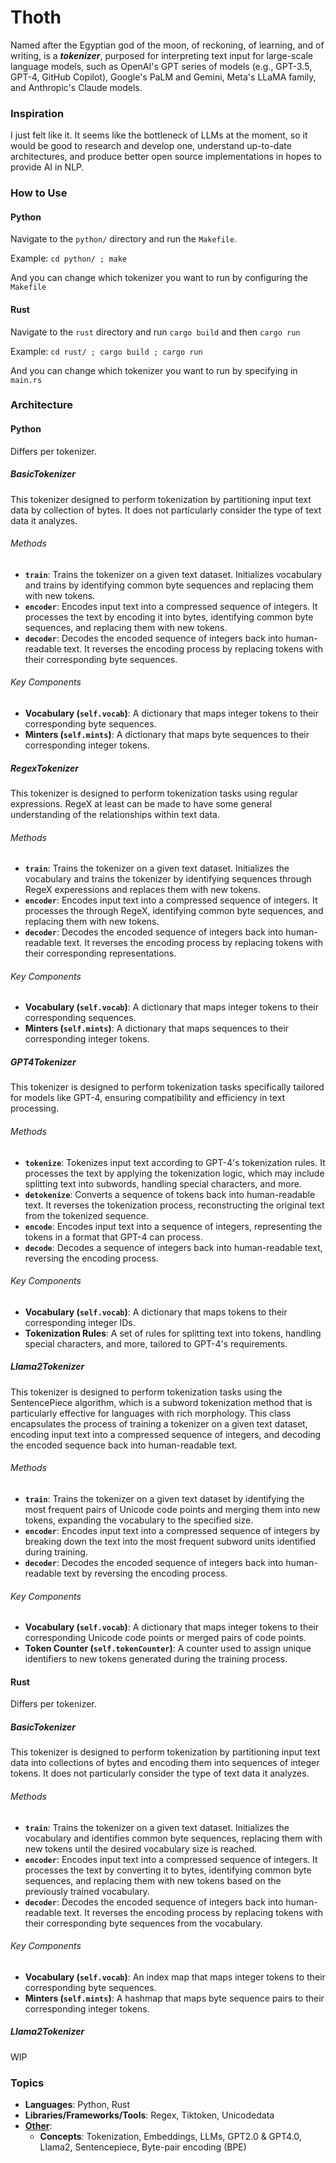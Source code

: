 # Thoth

Named after the Egyptian god of the moon, of reckoning, of learning, and of writing, is a **_tokenizer_**, purposed for interpreting text input for large-scale language models, such as OpenAI's GPT series of models (e.g., GPT-3.5, GPT-4, GitHub Copilot), Google's PaLM and Gemini, Meta's LLaMA family, and Anthropic's Claude models.

### Inspiration

I just felt like it. It seems like the bottleneck of LLMs at the moment, so it would be good to research and develop one, understand up-to-date architectures, and produce better open source implementations in hopes to provide AI in NLP.

### How to Use

#### Python

Navigate to the `python/` directory and run the `Makefile`.

Example: `cd python/ ; make`

And you can change which tokenizer you want to run by configuring the `Makefile`

#### Rust

Navigate to the `rust` directory and run `cargo build` and then `cargo run`

Example: `cd rust/ ; cargo build ; cargo run`

And you can change which tokenizer you want to run by specifying in `main.rs`

### Architecture 

#### Python

Differs per tokenizer.

##### BasicTokenizer

This tokenizer designed to perform tokenization by partitioning input text data by collection of bytes. It does not particularly consider the type of text data it analyzes.

###### Methods

- **`train`**: Trains the tokenizer on a given text dataset. Initializes vocabulary and trains by identifying common byte sequences and replacing them with new tokens.
- **`encoder`**: Encodes input text into a compressed sequence of integers. It processes the text by encoding it into bytes, identifying common byte sequences, and replacing them with new tokens.
- **`decoder`**: Decodes the encoded sequence of integers back into human-readable text. It reverses the encoding process by replacing tokens with their corresponding byte sequences.

###### Key Components

- **Vocabulary (`self.vocab`)**: A dictionary that maps integer tokens to their corresponding byte sequences.
- **Minters (`self.mints`)**: A dictionary that maps byte sequences to their corresponding integer tokens.

##### RegexTokenizer

This tokenizer is designed to perform tokenization tasks using regular expressions. RegeX at least can be made to have some general understanding of the relationships within text data.

###### Methods

- **`train`**: Trains the tokenizer on a given text dataset. Initializes the vocabulary and trains the tokenizer by identifying sequences through RegeX experessions and replaces them with new tokens.
- **`encoder`**: Encodes input text into a compressed sequence of integers. It processes the through RegeX, identifying common byte sequences, and replacing them with new tokens.
- **`decoder`**: Decodes the encoded sequence of integers back into human-readable text. It reverses the encoding process by replacing tokens with their corresponding representations.

###### Key Components

- **Vocabulary (`self.vocab`)**: A dictionary that maps integer tokens to their corresponding sequences.
- **Minters (`self.mints`)**: A dictionary that maps sequences to their corresponding integer tokens.

##### GPT4Tokenizer

This tokenizer is designed to perform tokenization tasks specifically tailored for models like GPT-4, ensuring compatibility and efficiency in text processing.

###### Methods

- **`tokenize`**: Tokenizes input text according to GPT-4's tokenization rules. It processes the text by applying the tokenization logic, which may include splitting text into subwords, handling special characters, and more.
- **`detokenize`**: Converts a sequence of tokens back into human-readable text. It reverses the tokenization process, reconstructing the original text from the tokenized sequence.
- **`encode`**: Encodes input text into a sequence of integers, representing the tokens in a format that GPT-4 can process.
- **`decode`**: Decodes a sequence of integers back into human-readable text, reversing the encoding process.

###### Key Components

- **Vocabulary (`self.vocab`)**: A dictionary that maps tokens to their corresponding integer IDs.
- **Tokenization Rules**: A set of rules for splitting text into tokens, handling special characters, and more, tailored to GPT-4's requirements.

##### Llama2Tokenizer

This tokenizer is designed to perform tokenization tasks using the SentencePiece algorithm, which is a subword tokenization method that is particularly effective for languages with rich morphology. This class encapsulates the process of training a tokenizer on a given text dataset, encoding input text into a compressed sequence of integers, and decoding the encoded sequence back into human-readable text.

###### Methods

- **`train`**: Trains the tokenizer on a given text dataset by identifying the most frequent pairs of Unicode code points and merging them into new tokens, expanding the vocabulary to the specified size.
- **`encoder`**: Encodes input text into a compressed sequence of integers by breaking down the text into the most frequent subword units identified during training.
- **`decoder`**: Decodes the encoded sequence of integers back into human-readable text by reversing the encoding process.

###### Key Components

- **Vocabulary (`self.vocab`)**: A dictionary that maps integer tokens to their corresponding Unicode code points or merged pairs of code points.
- **Token Counter (`self.tokenCounter`)**: A counter used to assign unique identifiers to new tokens generated during the training process.

#### Rust

Differs per tokenizer.

##### BasicTokenizer

This tokenizer is designed to perform tokenization by partitioning input text data into collections of bytes and encoding them into sequences of integer tokens. It does not particularly consider the type of text data it analyzes.

###### Methods

- **`train`**: Trains the tokenizer on a given text dataset. Initializes the vocabulary and identifies common byte sequences, replacing them with new tokens until the desired vocabulary size is reached.
- **`encoder`**: Encodes input text into a compressed sequence of integers. It processes the text by converting it to bytes, identifying common byte sequences, and replacing them with new tokens based on the previously trained vocabulary.
- **`decoder`**: Decodes the encoded sequence of integers back into human-readable text. It reverses the encoding process by replacing tokens with their corresponding byte sequences from the vocabulary.

###### Key Components

- **Vocabulary (`self.vocab`)**: An index map that maps integer tokens to their corresponding byte sequences.
- **Minters (`self.mints`)**: A hashmap that maps byte sequence pairs to their corresponding integer tokens.

##### Llama2Tokenizer

WIP

### Topics

- **Languages**: Python, Rust
- **Libraries/Frameworks/Tools**: Regex, Tiktoken, Unicodedata
- <ins>**Other**</ins>:
  - **Concepts**: Tokenization, Embeddings, LLMs, GPT2.0 & GPT4.0, Llama2, Sentencepiece, Byte-pair encoding (BPE)
